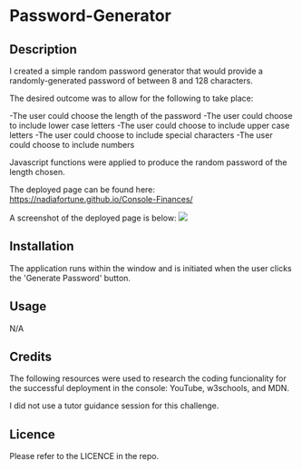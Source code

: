 # Password-Generator

## **Description**

I created a simple random password generator that would provide a randomly-generated password of between 8 and 128 characters.

The desired outcome was to allow for the following to take place:

-The user could choose the length of the password
-The user could choose to include lower case letters
-The user could choose to include upper case letters
-The user could choose to include special characters
-The user could choose to include numbers

Javascript functions were applied to produce the random password of the length chosen.

The deployed page can be found here: https://nadiafortune.github.io/Console-Finances/

A screenshot of the deployed page is below:
![](images/Screenshot_2023-12-28_195959.png)


## **Installation**

The application runs within the window and is initiated when the user clicks the 'Generate Password' button.


## **Usage**

N/A

## **Credits**

The following resources were used to research the coding funcionality for the successful deployment in the console: YouTube, w3schools, and MDN.

I did not use a tutor guidance session for this challenge.

## **Licence**

Please refer to the LICENCE in the repo.


